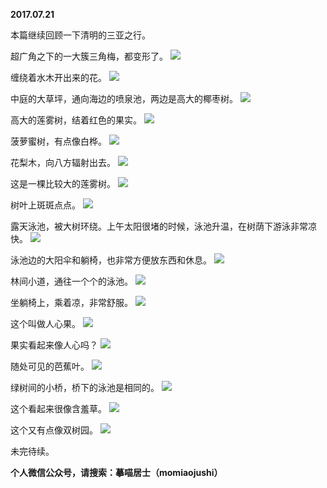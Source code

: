 
          
**2017.07.21**

本篇继续回顾一下清明的三亚之行。

超广角之下的一大簇三角梅，都变形了。
![](//upload-images.jianshu.io/upload_images/51001-7474c4e820204143.jpg)


缠绕着水木开出来的花。
![](//upload-images.jianshu.io/upload_images/51001-f8e5f239929d88d7.jpg)


中庭的大草坪，通向海边的喷泉池，两边是高大的椰枣树。
![](//upload-images.jianshu.io/upload_images/51001-1705e6623a01f455.jpg)


高大的莲雾树，结着红色的果实。
![](//upload-images.jianshu.io/upload_images/51001-6b5984f583b2bf92.jpg)


菠萝蜜树，有点像白桦。
![](//upload-images.jianshu.io/upload_images/51001-c17dfcd46fd2b3c3.jpg)


花梨木，向八方辐射出去。
![](//upload-images.jianshu.io/upload_images/51001-eb959f1158550c1f.jpg)


这是一棵比较大的莲雾树。
![](//upload-images.jianshu.io/upload_images/51001-2ad94f03e3b4994d.jpg)


树叶上斑斑点点。
![](//upload-images.jianshu.io/upload_images/51001-594438485503d275.jpg)


露天泳池，被大树环绕。上午太阳很堵的时候，泳池升温，在树荫下游泳非常凉快。
![](//upload-images.jianshu.io/upload_images/51001-36a603cc32331dde.jpg)


泳池边的大阳伞和躺椅，也非常方便放东西和休息。
![](//upload-images.jianshu.io/upload_images/51001-70e4a24c5823c228.jpg)


林间小道，通往一个个的泳池。
![](//upload-images.jianshu.io/upload_images/51001-14e66f718a04d7f4.jpg)


坐躺椅上，乘着凉，非常舒服。
![](//upload-images.jianshu.io/upload_images/51001-98052cea2e01e89e.jpg)


这个叫做人心果。
![](//upload-images.jianshu.io/upload_images/51001-a31c52023e256f3d.jpg)


果实看起来像人心吗？
![](//upload-images.jianshu.io/upload_images/51001-bf4d93c71b23c99c.jpg)


随处可见的芭蕉叶。
![](//upload-images.jianshu.io/upload_images/51001-fd0048aa0b0e905b.jpg)


绿树间的小桥，桥下的泳池是相同的。
![](//upload-images.jianshu.io/upload_images/51001-fa2b479d78f0ff75.jpg)


这个看起来很像含羞草。
![](//upload-images.jianshu.io/upload_images/51001-fad9a47080b2216d.jpg)


这个又有点像双树园。
![](//upload-images.jianshu.io/upload_images/51001-1e1959b42752f7f5.jpg)


未完待续。


**个人微信公众号，请搜索：摹喵居士（momiaojushi）**

        